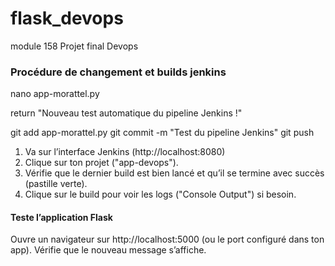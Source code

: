 # flask_devops
module 158 Projet final Devops

### Procédure de changement et builds jenkins

nano app-morattel.py

return "Nouveau test automatique du pipeline Jenkins !"

git add app-morattel.py
git commit -m "Test du pipeline Jenkins"
git push

1. Va sur l’interface Jenkins (http://localhost:8080)
2. Clique sur ton projet ("app-devops").
3. Vérifie que le dernier build est bien lancé et qu’il se termine avec succès (pastille verte).
4. Clique sur le build pour voir les logs ("Console Output") si besoin.

#### Teste l’application Flask
Ouvre un navigateur sur http://localhost:5000 (ou le port configuré dans ton app).
Vérifie que le nouveau message s’affiche.
